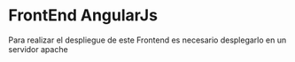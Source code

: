 # FrontEnd AngularJs 

Para realizar el despliegue de este Frontend es necesario desplegarlo en un servidor apache

